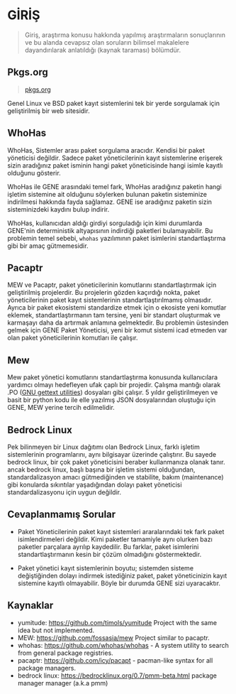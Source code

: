 # GİRİŞ

> Giriş, araştırma konusu hakkında yapılmış araştırmaların sonuçlarının ve bu alanda cevapsız olan soruların bilimsel
> makalelere dayandırılarak anlatıldığı (kaynak taraması) bölümdür.

[//]: # (GENE, projesi yapılan derin literatür araştırması sonucunda benzersiz bir proje olarak ortaya çıkmıştır.)

## Pkgs.org

> [pkgs.org](https://pkgs.org/)

Genel Linux ve BSD paket kayıt sistemlerini tek bir yerde sorgulamak için geliştirilmiş bir web sitesidir.

## WhoHas

WhoHas, Sistemler arası paket sorgulama aracıdır. Kendisi bir paket yöneticisi değildir. Sadece paket yöneticilerinin
kayıt sistemlerine erişerek sizin aradığınız paket isminin hangi paket yöneticisinde hangi isimle kayıtlı olduğunu
gösterir.

WhoHas ile GENE arasındaki temel fark, WhoHas aradığınız paketin hangi işletim sistemine ait olduğunu söylerken
bulunan paketin sisteminize indirilmesi hakkında fayda sağlamaz. GENE ise aradığınız paketin sizin sisteminizdeki
kaydını bulup indirir.

WhoHas, kullanıcıdan aldığı girdiyi sorguladığı için kimi durumlarda GENE'nin deterministik altyapısının indirdiği
paketleri bulamayabilir. Bu problemin temel sebebi, `whohas` yazılımının paket isimlerini standartlaştırma gibi bir amaç
gütmemesidir.

## Pacaptr

MEW ve Pacaptr, paket yöneticilerinin komutlarını standartlaştırmak için geliştirilmiş projelerdir.
Bu projelerin gözden kaçırdığı nokta, paket yöneticilerinin paket kayıt sistemlerinin standartlaştırılmamış olmasıdır.
Ayrıca bir paket ekosistemi standardize etmek için o ekosiste yeni komutlar eklemek, standartlaştırmanın tam tersine,
yeni bir standart oluşturmak ve karmaşayı daha da artırmak anlamına gelmektedir. Bu problemin üstesinden gelmek için
GENE Paket Yöneticisi, yeni bir komut sistemi icad etmeden var olan paket yöneticilerinin komutları ile çalışır.

## Mew

Mew paket yönetici komutlarını standartlaştırma konusunda kullanıcılara yardımcı olmayı hedefleyen ufak çaplı bir
projedir. Çalışma mantığı olarak .PO ([GNU gettext
utilities](https://www.gnu.org/software/gettext/manual/html_node/PO-Files.html))  dosyaları gibi çalışır.
5 yıldır geliştirilmeyen ve basit bir python kodu ile elle yazılmış JSON dosyalarından oluştuğu için GENE, MEW yerine
tercih edilmelidir.

## Bedrock Linux

Pek bilinmeyen bir Linux dağıtımı olan Bedrock Linux, farklı işletim sistemlerinin programlarını, aynı bilgisayar
üzerinde çalıştırır. Bu sayede bedrock linux, bir çok paket yöneticisini beraber kullanmanıza olanak tanır. ancak
bedrock linux, başlı başına bir işletim sistemi olduğundan, standardalizasyon amacı gütmediğinden ve stabilite, bakım
(maintenance) gibi konularda sıkıntılar yaşadığından dolayı paket yöneticisi standardalizasyonu için uygun değildir.

## Cevaplanmamış Sorular

- Paket Yöneticilerinin paket kayıt sistemleri araralarındaki tek fark paket isimlendirmeleri değildir.
  Kimi paketler tamamiyle aynı olurken bazı paketler parçalara ayrılıp kaydedilir. Bu farklar, paket isimlerini
  standartlaştırmanın kesin bir çözüm olmadığını göstermektedir.

- Paket yönetici kayıt sistemlerinin boyutu; sistemden sisteme değiştiğinden dolayı indirmek istediğiniz paket,
  paket yöneticinizin kayıt sistemine kayıtlı olmayabilir. Böyle bir durumda GENE sizi uyaracaktır.

## Kaynaklar

- yumitude: https://github.com/timols/yumitude Project with the same idea but not implemented.
- MEW: https://github.com/fossasia/mew Project similar to pacaptr.
- whohas: https://github.com/whohas/whohas - A system utility to search from general package registries.
- pacaptr: https://github.com/icy/pacapt - pacman-like syntax for all package managers.
- bedrock linux: https://bedrocklinux.org/0.7/pmm-beta.html package manager manager (a.k.a pmm)
